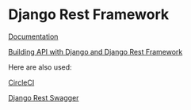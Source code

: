 # Django Rest Framework

[Documentation](https://www.django-rest-framework.org/)

[Building API with Django and Django Rest Framework](https://yadi.sk/i/axD6Ad8U0iAYzQ)

Here are also used:

[CircleCI](https://circleci.com/)

[Django Rest Swagger](https://django-rest-swagger.readthedocs.io/en/latest/)